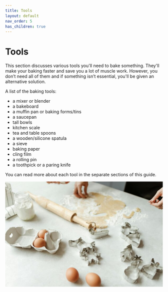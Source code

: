 ```yaml
---
title: Tools
layout: default
nav_order: 5
has_children: true
---
```



<h1>Tools</h1>


This section discusses various tools you'll need to bake something. They'll make your baking faster and save you a lot of muscle work. However, you don’t need all of them and if something isn’t essential, you'll be given an alternative solution. 

A list of the baking tools:

-	a mixer or blender
-	a bakeboard
-	a muffin pan or baking forms/tins
-	a saucepan
-	tall bowls
-	kitchen scale
-	tea and table spoons
-	a wooden/silicone spatula
-	a sieve
-	baking paper
-	cling film
-	a rolling pin
-	a toothpick or a paring knife

You can read more about each tool in the separate sections of this guide.


<p style="text-align: left"><img src="small_size_baking_tools2.jpg"></p>